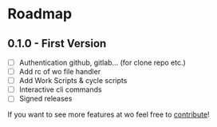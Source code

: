 # Roadmap

## 0.1.0 - First Version
- [ ] Authentication github, gitlab... (for clone repo etc.)
- [ ] Add rc of wo file handler
- [ ] Add Work Scripts & cycle scripts
- [ ] Interactive cli commands
- [ ] Signed releases

If you want to see more features at wo feel free to [contribute](#Contributing)!
